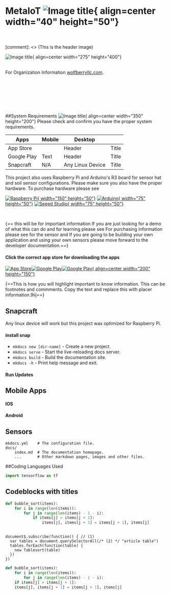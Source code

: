 

<script src="https://kit.fontawesome.com/267ca0a163.js" crossorigin="anonymous"></script>
<script src="https://cdn.jsdelivr.net/npm/clipboard@2.0.10/dist/clipboard.min.js"></script>

# MetaIoT ![Image title](wolfberry.png){ align=center width="40" height="50"}
<br>
<br>
[comment]: <> (This is the header image)

![Image title](planterai3.jpg){ align=center width="275" height="400"}
<br>
<br>

For Organization Information [wolfberryllc.com](https://www.wolfberryllc.com).
<br>
<br>
<br>
<br>
<br>
<br>
<br>
<br>
##System Requirements
![Image title](planterai2.jpg){ align=center width="350" height="200"}
Please check and confirm you have the proper system requirements.

[comment]: <> (requirements)

| Apps        | Mobile      | Desktop     |             |
| ----------- | ----------- | ----------- | ----------- |
| App Store   |             | Header      | Title       |
| Google Play | Text        | Header      | Title       |
| Snapcraft   | N/A         | Any Linux Device      | Title       |

This project also uses Raspberry Pi and Arduino's R3 board for sensor hat and soil sensor configurations. Please make sure you also have the proper hardware. To purchase hardware please see 

[comment]: <> (hardware purchasing links)
<a href="http://google.com.au/" rel="purchase hardware">![Raspberry Pi](raspberrypi.jpg){ width="150" height="50"}</a>
<a href="http://google.com.au/" rel="Sensor Kit">![Arduino](arduino.jpg){ width="75" height="50"}</a>
<a href="http://google.com.au/" rel="Sensor Kit">![Seeed Studio](seeed.svg){ width="75" height="50"}</a>

<br>

[comment]: <> (Paragraph)

{==<i class="fa-regular fa-lightbulb fa-1x"></i> this will be for important information If you are just looking for a demo of what this can do and for learning please see For purchasing information please  see for the sensor    and If you are going to be building your own application and using your own sensors please move forward to the developer documentation.==}
#### Click the correct app store for downloading the apps 
[comment]: <> (App Store Images & Google Play)
<a href="http://google.com.au/" rel="some text">![App Store](appstore.jpg)</a><a href="http://google.com.au/" rel="some text">![Google Play](googleplay.jpg)</a><a href="http://google.com.au/" rel="some text">![Google Play](snapcraft.png){ align=center width="200" height="150"}</a>

{==<i class="fa-regular fa-lightbulb fa-1x"></i>This is how you will highlight important to know information. This can be footnotes and commments. Copy the text and replace this with placer information.9iij==}
<br>

[comment]: <> (Snapcraft link)
## Snapcraft 
Any linux device will work but this project was optimized for Raspberry Pi.

#### install snap
* `mkdocs new [dir-name]` - Create a new project.
* `mkdocs serve` - Start the live-reloading docs server.
* `mkdocs build` - Build the documentation site.
* `mkdocs -h` - Print help message and exit.

#### Run Updates 



## Mobile Apps

#### IOS
#### Android


## Sensors

    mkdocs.yml    # The configuration file.
    docs/
        index.md  # The documentation homepage.
        ...       # Other markdown pages, images and other files.
##Coding Languages Used
<i class="fa-brands fa-js fa-4x"></i>
<i class="fa-brands fa-python fa-4x"></i>
<i class="fa-brands fa-html5 fa-4x" ></i>


``` py
import tensorflow as tf
```

## Codeblocks with titles






``` py title="bubble_sort.py"
def bubble_sort(items):
    for i in range(len(items)):
        for j in range(len(items) - 1 - i):
            if items[j] > items[j + 1]:
                items[j], items[j + 1] = items[j + 1], items[j]
                
```

<div class="grid cards" markdown>

</div>


[comment]: <> (This is a comment, it will not be included)






[comment]: <> (code block)
````
document$.subscribe(function() { // (1)
  var tables = document.querySelectorAll(/* (2) */ "article table")
  tables.forEach(function(table) {
    new Tablesort(table)
  })
})
````



[comment]: <> (code block with line numbers)

~~~ python linenums="1"
def bubble_sort(items):
    for i in range(len(items)):
        for j in range(len(items) - 1 - i):
    if items[j] > items[j + 1]:
    items[j], items[j + 1] = items[j + 1], items[j]
~~~





<br>



[comment]: <> (logo to link font awesome)

<a href="https://github.com/wolfberryllc/MetaIoT"><i class="fa-brands fa-github fa-4x"></i></a>
</div>









